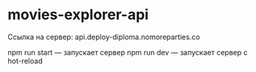 # movies-explorer-api

Ссылка на сервер: api.deploy-diploma.nomoreparties.co 

npm run start — запускает сервер npm run dev — запускает сервер с hot-reload

